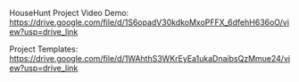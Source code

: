 HouseHunt Project Video Demo: https://drive.google.com/file/d/1S6opadV30kdkoMxoPFFX_6dfehH636oO/view?usp=drive_link

Project Templates: https://drive.google.com/file/d/1WAhthS3WKrEyEa1ukaDnaibsQzMmue24/view?usp=drive_link
